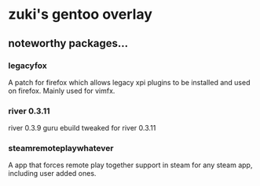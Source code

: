 # zuki's gentoo overlay

## noteworthy packages...

### legacyfox
A patch for firefox which allows legacy xpi plugins to be installed and used on firefox.
Mainly used for vimfx.

### river 0.3.11
river 0.3.9 guru ebuild tweaked for river 0.3.11

### steamremoteplaywhatever
A app that forces remote play together support in steam for any steam app, including user added ones.


